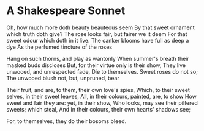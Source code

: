 # A Shakespeare Sonnet

Oh, how much more doth beauty beauteous seem
By that sweet ornament which truth doth give?
The rose looks fair, but fairer we it deem
For that sweet odour which doth in it live.
The canker blooms have full as deep a dye
As the perfumed tincture of the roses

Hang on such thorns, and play as wantonly
When summer's breath their masked buds discloses
But, for their virtue only is their show,
They live unwooed, and unrespected fade,
Die to themselves. Sweet roses do not so;
The unwooed blush not, but, unpruned, bear

Their fruit, and are, to them, their own love's spies,
Which, to their sweet selves, in their sweet leaves,
All, in their colours, painted, are, to show
How sweet and fair they are: yet, in their show,
Who looks, may see their pilfered sweets; which steal,
And in their colours, their own hearts' shadows see;

For, to themselves, they do their bosoms bleed.
